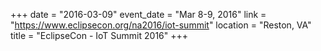 +++
date = "2016-03-09"
event_date = "Mar 8-9, 2016"
link = "https://www.eclipsecon.org/na2016/iot-summit"
location = "Reston, VA"
title = "EclipseCon - IoT Summit 2016"
+++
